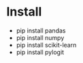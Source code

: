 # Install

* pip install pandas
* pip install numpy
* pip install scikit-learn
* pip install pylogit
